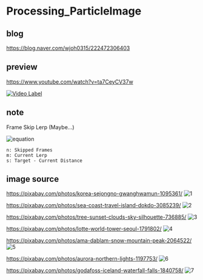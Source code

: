 # Processing_ParticleImage
## blog 
https://blog.naver.com/wjoh0315/222472306403

## preview
https://www.youtube.com/watch?v=ta7CeyCV37w

[![Video Label](https://img.youtube.com/vi/ta7CeyCV37w/0.jpg)](https://www.youtube.com/watch?v=ta7CeyCV37w)

## note
Frame Skip Lerp (Maybe...)

![equation](https://latex.codecogs.com/svg.latex?Lerp_n&space;=&space;s\frac{\frac{\frac{1}{m}&space;-&space;(m&space;-&space;1)^{n-1}}{m^n}}{1&space;-&space;\frac{m&space;-&space;1}{m}}&space;=&space;s(1&space;-&space;(m&space;-&space;1)^{n&space;-&space;1}m^{1&space;-&space;n}))
```
n: Skipped Frames
m: Current Lerp
s: Target - Current Distance
```

## image source
https://pixabay.com/photos/korea-sejongno-gwanghwamun-1095361/
![1](https://user-images.githubusercontent.com/65387631/129529130-e7a17d76-8919-4f2a-b622-173ab92ecb42.jpg)


https://pixabay.com/photos/sea-coast-travel-island-dokdo-3085239/
![2](https://user-images.githubusercontent.com/65387631/129529204-a1580d81-132c-4513-bffb-4631cb6698ec.jpg)


https://pixabay.com/photos/tree-sunset-clouds-sky-silhouette-736885/
![3](https://user-images.githubusercontent.com/65387631/129529237-883f6c42-ed53-48d7-899d-21427fb82dba.jpg)



https://pixabay.com/photos/lotte-world-tower-seoul-1791802/
![4](https://user-images.githubusercontent.com/65387631/129529261-842e51d4-1f12-492a-b533-be5a2da129de.jpg)



https://pixabay.com/photos/ama-dablam-snow-mountain-peak-2064522/
![5](https://user-images.githubusercontent.com/65387631/129529296-5c0322ef-98e8-417e-968e-b6262892d678.jpg)



https://pixabay.com/photos/aurora-northern-lights-1197753/
![6](https://user-images.githubusercontent.com/65387631/129529315-27d0376a-2f0d-4b01-aa45-0e31d94010e4.jpg)



https://pixabay.com/photos/godafoss-iceland-waterfall-falls-1840758/
![7](https://user-images.githubusercontent.com/65387631/129529419-cbe65075-80ca-4227-bc6c-799b0e6cbb24.jpg)
